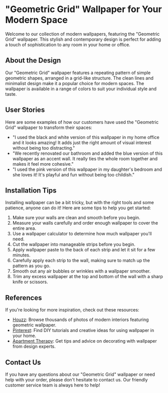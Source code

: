 <!--
Write me content for website with wallpaper which alt text is:

"A wallpaper with a repeating pattern of simple geometric shapes, arranged in a grid-like structure."

The name/title of the page should not be 1:1 copy of the alt text but rather a real content of the website which is using this wallpaper.

- Use markdown format 
- Start with the heading
- The content should look like a real website 
- Include real sections like references, contact, user stories, etc. use things relevant to the page purpose.
- Feel free to use structure like headings, bullets, numbering, blockquotes, paragraphs, horizontal lines, etc.
- You can use formatting like bold or _italic_
- You can include UTF-8 emojis
- Links should be only #hash anchors (and you can refer to the document itself)
- Do not include images
-->

<!--font:"Montserrat"-->

# "Geometric Grid" Wallpaper for Your Modern Space

Welcome to our collection of modern wallpapers, featuring the "Geometric Grid" wallpaper. This stylish and contemporary design is perfect for adding a touch of sophistication to any room in your home or office.

## About the Design

Our "Geometric Grid" wallpaper features a repeating pattern of simple geometric shapes, arranged in a grid-like structure. The clean lines and minimalist design make it a popular choice for modern spaces. The wallpaper is available in a range of colors to suit your individual style and taste.

## User Stories

Here are some examples of how our customers have used the "Geometric Grid" wallpaper to transform their spaces:

- "I used the black and white version of this wallpaper in my home office and it looks amazing! It adds just the right amount of visual interest without being too distracting."
- "We recently renovated our bathroom and added the blue version of this wallpaper as an accent wall. It really ties the whole room together and makes it feel more cohesive."
- "I used the pink version of this wallpaper in my daughter's bedroom and she loves it! It's playful and fun without being too childish."

## Installation Tips

Installing wallpaper can be a bit tricky, but with the right tools and some patience, anyone can do it! Here are some tips to help you get started:

1. Make sure your walls are clean and smooth before you begin.
2. Measure your walls carefully and order enough wallpaper to cover the entire area.
3. Use a wallpaper calculator to determine how much wallpaper you'll need.
4. Cut the wallpaper into manageable strips before you begin.
5. Apply wallpaper paste to the back of each strip and let it sit for a few minutes.
6. Carefully apply each strip to the wall, making sure to match up the pattern as you go.
7. Smooth out any air bubbles or wrinkles with a wallpaper smoother.
8. Trim any excess wallpaper at the top and bottom of the wall with a sharp knife or scissors.

## References

If you're looking for more inspiration, check out these resources:

- [Houzz](#): Browse thousands of photos of modern interiors featuring geometric wallpaper.
- [Pinterest](#): Find DIY tutorials and creative ideas for using wallpaper in your home.
- [Apartment Therapy](#): Get tips and advice on decorating with wallpaper from design experts.

## Contact Us

If you have any questions about our "Geometric Grid" wallpaper or need help with your order, please don't hesitate to contact us. Our friendly customer service team is always here to help!
